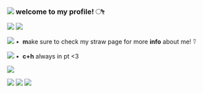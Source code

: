 ### ![](https://cdn.discordapp.com/attachments/1066733325823246488/1223734733733761095/ezgif-1-f25541c4bd.gif?ex=661aeec8&is=660879c8&hm=0666a9229df1dc9df5aeb30ed273207ae5cc08a2c330e3fdb3596782a2ba97e5&) welcome to my profile! ೀ
![](https://cdn.discordapp.com/attachments/1066733325823246488/1223736139374919710/ezgif-1-c9f887c381.gif?ex=661af017&is=66087b17&hm=b5b5610907738ee4197f754c000184bfe99118f6b2ac1aef72089777003f6666&)
![](https://cdn.discordapp.com/attachments/1066733325823246488/1223741305293635655/ezgif-1-33412e54d2.gif?ex=661af4e7&is=66087fe7&hm=cd77a1fbaff378d4f7713c8aed4eb27ce5a821e56394e98417a0277d83dc9980&)


![](https://cdn.discordapp.com/attachments/1066733325823246488/1223740170927472680/ezgif-1-b7bff7023a.gif?ex=661af3d8&is=66087ed8&hm=4202ba170311845f2470b3c5a16897bbf41279700d9a2797ae861cda41e35e78&) • ‎  **m**ake sure to check my straw page for more **info** about me! ⍢


![](https://cdn.discordapp.com/attachments/1066733325823246488/1223740170927472680/ezgif-1-b7bff7023a.gif?ex=661af3d8&is=66087ed8&hm=4202ba170311845f2470b3c5a16897bbf41279700d9a2797ae861cda41e35e78&) •  ‎ **c+h** always in pt <3

![](https://cdn.discordapp.com/attachments/1066733325823246488/1223740642941993070/2b59c16e.png?ex=661af449&is=66087f49&hm=3a253fe4050464c75ed9686bd7c26403151a1d8e10fba91ddfb7d93ff9a839d2&)

![](https://cdn.discordapp.com/attachments/1066733325823246488/1223748344157966436/Tumblr_l_89769047020441.gif?ex=661afb75&is=66088675&hm=98014111570209399a94d416bf574b8814da655cb3997fb32a058f6d3dcb403b&)
![](https://cdn.discordapp.com/attachments/1066733325823246488/1223746159592476812/tumblr_156d6ba2b04697804fd8f1b8d0b345ce_c911efe6_540.gif.webp?ex=661af96c&is=6608846c&hm=4335891e4001a117dfac73fa631e733f00390c66082579860d88ee676fb9f036&)
![](https://cdn.discordapp.com/attachments/1066733325823246488/1223746167222042684/tumblr_3c1556620ee43679bc434e8a254e0376_bc551d4c_640.gif_1.webp?ex=661af96e&is=6608846e&hm=46f11edd10e1d2e8fcf370f25b9617af4e542cc365d3d0ebddb2a78f7c6f993c&)
